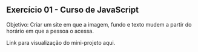 <h2>Exercício 01 - Curso de JavaScript</h2>

<p>Objetivo: Criar um site em que a imagem, fundo e texto mudem a partir do horário em que a pessoa o acessa.</p>
<p> Link para visualização do mini-projeto <a style="text-decoration: none;" href="https://abeatrizsc.github.io/javascript/exercicios/exercicio01/">aqui</a>.</p>
